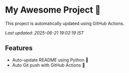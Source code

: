 # My Awesome Project 🚀

This project is automatically updated using GitHub Actions.

_Last updated: 2025-06-21 19:02:19 IST_

## Features
- Auto-update README using Python 🐍
- Auto Git push with GitHub Actions 🤖
